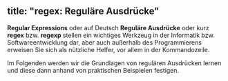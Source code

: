 title: "regex: Reguläre Ausdrücke"
---
**Regular Expressions** oder auf Deutsch **Reguläre Ausdrücke** oder kurz **regex** bzw. **regexp** 
stellen ein wichtiges Werkzeug in der Informatik bzw. Softwareentwicklung dar, 
aber auch außerhalb des Programmierens erweisen Sie sich als nützliche 
Helfer, vor allem in der Kommandozeile.

Im Folgenden werden wir die Grundlagen von regulären Ausdrücken lernen und 
diese dann anhand von praktischen Beispielen festigen.
